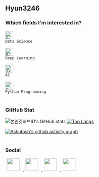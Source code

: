 ## Hyun3246   

### Which fields I'm interested in?
<code><img alt = "Data Science" height="25" src="https://cdn-icons-png.flaticon.com/512/3716/3716795.png">  Data Science </code>

<code><img alt = "Deep Learning" height="25" src="https://cdn-icons-png.flaticon.com/512/2080/2080970.png">  Deep Learning</code>

<code><img alt = "AI" height="25" src="https://cdn-icons-png.flaticon.com/512/826/826118.png">  AI</code>

<code><img alt = "Python Programming" height="25" src="https://simpleicons.org/icons/python.svg">  Python Programming</code>
<br/>
<br/>
### GitHub Stat
![본인깃허브ID's GitHub stats](https://github-readme-stats.vercel.app/api?username=Hyun3246&show_icons=true&theme=material)
[![Top Langs](https://github-readme-stats.vercel.app/api/top-langs/?username=Hyun3246&layout=compact&theme=material&langs_count=2)](https://github.com/anuraghazra/github-readme-stats)

[![Ashutosh's github activity graph](https://github-readme-activity-graph.cyclic.app/graph?username=Hyun3246&theme=minimal)](https://github.com/ashutosh00710/github-readme-activity-graph)
<br/>
<br/>
### Social

<a href="https://instagram.com/hyunj0207">
    <img 
        src="http://img.shields.io/badge/-FFFFFF?style=flat-square&logo=Instagram&link=https://instagram.com/hyunj0207"
        style="height : 40px; margin-left : 5px; margin-right : 10px;"/>
</a>
<a href="https://www.facebook.com/profile.php?id=100023972960718&mibextid=ZbWKwL">
    <img 
        src="http://img.shields.io/badge/-FFFFFF?style=flat-square&logo=Facebook&link=https://www.facebook.com/profile.php?id=100023972960718&mibextid=ZbWKwL"
        style="height : 40px; margin-left : 5px; margin-right : 10px;"/>
</a>
<a href="mailto:guswns6370@gmail.com">
    <img 
        src="http://img.shields.io/badge/-FFFFFF?style=flat-square&logo=Gmail&link=mailto:guswns6370@gmail.com"
        style="height : 40px; margin-left : 5px; margin-right : 10px;"/>
</a>
<a href="https://www.linkedin.com/in/%ED%98%84%EC%A4%80-%EA%B9%80-58a914264">
    <img 
        src="http://img.shields.io/badge/-0A66C2?style=flat-square&logo=LinkedIn&link=https://www.linkedin.com/in/%ED%98%84%EC%A4%80-%EA%B9%80-58a914264"
        style="height : 40px; margin-left : 5px; margin-right : 10px;"/>
</a>
<!--
**Hyun3246/Hyun3246** is a ✨ _special_ ✨ repository because its `README.md` (this file) appears on your GitHub profile.

Here are some ideas to get you started:

- 🔭 I’m currently working on ...
- 🌱 I’m currently learning ...
- 👯 I’m looking to collaborate on ...
- 🤔 I’m looking for help with ...
- 💬 Ask me about ...
- 📫 How to reach me: ...
- 😄 Pronouns: ...
- ⚡ Fun fact: ...
-->
